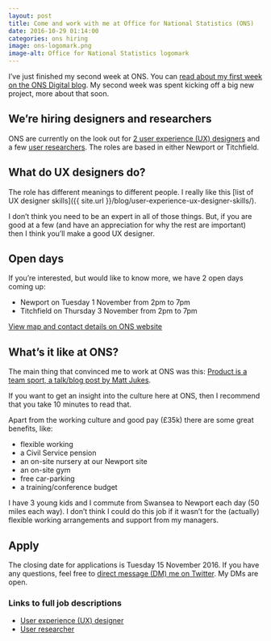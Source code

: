 ```yaml
---
layout: post  
title: Come and work with me at Office for National Statistics (ONS)
date: 2016-10-29 01:14:00  
categories: ons hiring
image: ons-logomark.png
image-alt: Office for National Statistics logomark
---
```


I’ve just finished my second week at ONS. You can [read about my first week on the ONS Digital blog](https://blog.ons.digital/2016/10/21/my-first-week/). My second week was spent kicking off a big new project, more about that soon.

## We’re hiring designers and researchers

ONS are currently on the look out for [2 user experience (UX) designers](https://www.civilservicejobs.service.gov.uk/csr/jobs.cgi?jcode=1512692) and a few [user researchers](https://www.civilservicejobs.service.gov.uk/csr/jobs.cgi?jcode=1512654). The roles are based in either Newport or Titchfield.

## What do UX designers do?
The role has different meanings to different people. I really like this [list of UX designer skills]({{ site.url }}/blog/user-experience-ux-designer-skills/).

I don’t think you need to be an expert in all of those things. But, if you are good at a few (and have an appreciation for why the rest are important) then I think you’ll make a good UX designer.

## Open days

If you’re interested, but would like to know more, we have 2 open days coming up:

- Newport on Tuesday 1 November from 2pm to 7pm
- Titchfield on Thursday 3 November from 2pm to 7pm

[View map and contact details on ONS website](https://www.ons.gov.uk/aboutus/contactus/officelocations)

## What’s it like at ONS?

The main thing that convinced me to work at ONS was this: [Product is a team sport, a talk/blog post by Matt Jukes](https://productforthepeople.xyz/product-is-a-team-sport-c50d234745e#.uk86uylv5).

If you want to get an insight into the culture here at ONS, then I recommend that you take 10 minutes to read that.

Apart from the working culture and good pay (£35k) there are some great benefits, like:

- flexible working
- a Civil Service pension
- an on-site nursery at our Newport site
- an on-site gym
- free car-parking
- a training/conference budget

I have 3 young kids and I commute from Swansea to Newport each day (50 miles each way). I don’t think I could do this job if it wasn’t for the (actually) flexible working arrangements and support from my managers.

## Apply
The closing date for applications is Tuesday 15 November 2016. If you have any questions, feel free to [direct message (DM) me on Twitter](https://twitter.com/benjystanton). My DMs are open.

### Links to full job descriptions

- [User experience (UX) designer](https://www.civilservicejobs.service.gov.uk/csr/jobs.cgi?jcode=1512692)
- [User researcher](https://www.civilservicejobs.service.gov.uk/csr/jobs.cgi?jcode=1512654)
